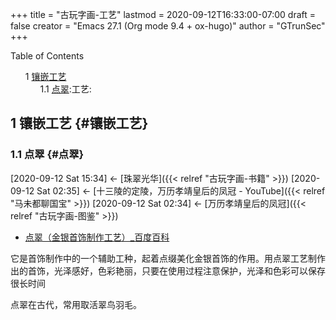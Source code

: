 +++
title = "古玩字画-工艺"
lastmod = 2020-09-12T16:33:00-07:00
draft = false
creator = "Emacs 27.1 (Org mode 9.4 + ox-hugo)"
author = "GTrunSec"
+++

<style>
  .ox-hugo-toc ul {
    list-style: none;
  }
</style>
<div class="ox-hugo-toc toc">
<div></div>

<div class="heading">Table of Contents</div>

- <span class="section-num">1</span> [镶嵌工艺](#镶嵌工艺)
    - <span class="section-num">1.1</span> [点翠](#点翠):工艺:

</div>
<!--endtoc-->



## <span class="section-num">1</span> 镶嵌工艺 {#镶嵌工艺}


### <span class="section-num">1.1</span> 点翠 {#点翠}

<span class="timestamp-wrapper"><span class="timestamp">[2020-09-12 Sat 15:34] </span></span> <- [珠翠光华]({{< relref "古玩字画-书籍" >}})
<span class="timestamp-wrapper"><span class="timestamp">[2020-09-12 Sat 02:35] </span></span> <- [十三陵的定陵，万历孝靖皇后的凤冠 - YouTube]({{< relref "马未都聊国宝" >}})
<span class="timestamp-wrapper"><span class="timestamp">[2020-09-12 Sat 02:34] </span></span> <- [万历孝靖皇后的凤冠]({{< relref "古玩字画-图鉴" >}})

-   [点翠（金银首饰制作工艺）\_百度百科](https://baike.baidu.com/item/%E7%82%B9%E7%BF%A0/5933650#:~:text=%E7%82%B9%E7%BF%A0%E5%B7%A5%E8%89%BA%E6%98%AF%E4%B8%80,%E5%8F%AF%E4%BB%A5%E4%BF%9D%E5%AD%98%E5%BE%88%E9%95%BF%E6%97%B6%E9%97%B4%E3%80%82)

它是首饰制作中的一个辅助工种，起着点缀美化金银首饰的作用。用点翠工艺制作出的首饰，光泽感好，色彩艳丽，只要在使用过程注意保护，光泽和色彩可以保存很长时间

点翠在古代，常用取活翠鸟羽毛。
